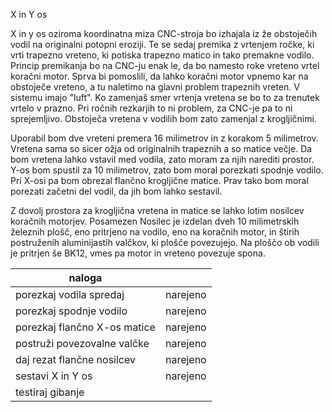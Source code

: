 X in Y os

X in y os oziroma koordinatna miza CNC-stroja bo izhajala iz že obstoječih vodil na originalni potopni eroziji. Te se sedaj premika z vrtenjem ročke, ki vrti trapezno vreteno, ki potiska trapezno matico in tako premakne vodilo. Princip premikanja bo na CNC-ju enak le, da bo namesto roke vreteno vrtel koračni motor. Sprva bi pomoslili, da lahko koračni motor vpnemo kar na obstoječe vreteno, a tu naletimo na glavni problem trapeznih vreten. V sistemu imajo "luft". Ko zamenjaš smer vrtenja vretena se bo to za trenutek vrtelo v prazno. Pri ročnih rezkarjih to ni problem, za CNC-je pa to ni sprejemljivo. Obstoječa vretena v vodilih bom zato zamenjal z krogljičnimi. 

Uporabil bom dve vreteni premera 16 milimetrov in z korakom 5 milimetrov. Vretena sama so sicer ožja od originalnih trapeznih a so matice večje. Da bom vretena lahko vstavil med vodila, zato moram za njih narediti prostor. Y-os bom spustil za 10 milimetrov, zato bom moral porezkati spodnje vodilo. Pri X-osi pa bom obrezal flančno krogljične matice. Prav tako bom moral porezati začetni del vodil, da jih bom lahko sestavil.

Z dovolj prostora za krogljična vretena in matice se lahko lotim nosilcev koračnih motorjev. Posamezen Nosilec je izdelan dveh 10 milimetrskih železnih plošč, eno pritrjeno na vodilo, eno na koračnih motor, in štirih postruženih aluminijastih valčkov, ki plošče povezujejo. Na ploščo ob vodili je pritrjen še BK12, vmes pa motor in vreteno povezuje spona.


| naloga                       |          |
|------------------------------|----------|          
| porezkaj vodila spredaj      | narejeno |        
| porezkaj spodnje vodilo      | narejeno |         
| porezkaj flančno X-os matice | narejeno | 
| postruži povezovalne valčke  | narejeno | 
| daj rezat flančne nosilcev   | narejeno |       
| sestavi X in Y os            | narejeno |        
| testiraj gibanje             |          |
